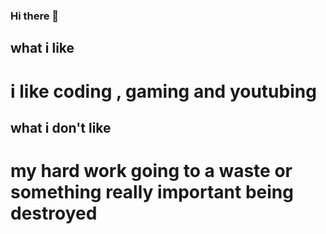 ### Hi there 👋
## what i like
# i like coding , gaming and youtubing 
## what i don't like
# my hard work going to a waste or something really important being destroyed
